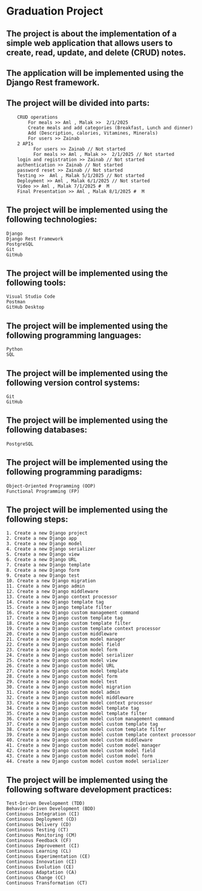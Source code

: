 # Graduation Project

## The project is about the implementation of a simple web application that allows users to create, read, update, and delete (CRUD) notes.

## The application will be implemented using the Django Rest framework.

## The project will be divided into parts:

        CRUD operations
            For meals >> Aml , Malak >>  2/1/2025
            Create meals and add categories (Breakfast, Lunch and dinner)
            Add (Description, calories, Vitamines, Minerals)
            For users >> Zainab
        2 APIs
              For users >> Zainab // Not started
              For meals >> Aml , Malak >>  2/1/2025 // Not started
        login and registration >> Zainab // Not started
        authentication >> Zainab // Not started
        password reset >> Zainab // Not started
        Testing >>  Aml , Malak 5/1/2025 // Not started
        Deployment >> Aml , Malak 6/1/2025 // Not started
        Video >> Aml , Malak 7/1/2025 #  M
        Final Presentation >> Aml , Malak 8/1/2025 #  M

## The project will be implemented using the following technologies:

    Django
    Django Rest Framework
    PostgreSQL
    Git
    GitHub

## The project will be implemented using the following tools:

    Visual Studio Code
    Postman
    GitHub Desktop

## The project will be implemented using the following programming languages:

    Python
    SQL

## The project will be implemented using the following version control systems:

    Git
    GitHub

## The project will be implemented using the following databases:

    PostgreSQL

## The project will be implemented using the following programming paradigms:

    Object-Oriented Programming (OOP)
    Functional Programming (FP)

## The project will be implemented using the following steps:

    1. Create a new Django project
    2. Create a new Django app
    3. Create a new Django model
    4. Create a new Django serializer
    5. Create a new Django view
    6. Create a new Django URL
    7. Create a new Django template
    8. Create a new Django form
    9. Create a new Django test
    10. Create a new Django migration
    11. Create a new Django admin
    12. Create a new Django middleware
    13. Create a new Django context processor
    14. Create a new Django template tag
    15. Create a new Django template filter
    16. Create a new Django custom management command
    17. Create a new Django custom template tag
    18. Create a new Django custom template filter
    19. Create a new Django custom template context processor
    20. Create a new Django custom middleware
    21. Create a new Django custom model manager
    22. Create a new Django custom model field
    23. Create a new Django custom model form
    24. Create a new Django custom model serializer
    25. Create a new Django custom model view
    26. Create a new Django custom model URL
    27. Create a new Django custom model template
    28. Create a new Django custom model form
    29. Create a new Django custom model test
    30. Create a new Django custom model migration
    31. Create a new Django custom model admin
    32. Create a new Django custom model middleware
    33. Create a new Django custom model context processor
    34. Create a new Django custom model template tag
    35. Create a new Django custom model template filter
    36. Create a new Django custom model custom management command
    37. Create a new Django custom model custom template tag
    38. Create a new Django custom model custom template filter
    39. Create a new Django custom model custom template context processor
    40. Create a new Django custom model custom middleware
    41. Create a new Django custom model custom model manager
    42. Create a new Django custom model custom model field
    43. Create a new Django custom model custom model form
    44. Create a new Django custom model custom model serializer

## The project will be implemented using the following software development practices:

    Test-Driven Development (TDD)
    Behavior-Driven Development (BDD)
    Continuous Integration (CI)
    Continuous Deployment (CD)
    Continuous Delivery (CD)
    Continuous Testing (CT)
    Continuous Monitoring (CM)
    Continuous Feedback (CF)
    Continuous Improvement (CI)
    Continuous Learning (CL)
    Continuous Experimentation (CE)
    Continuous Innovation (CI)
    Continuous Evolution (CE)
    Continuous Adaptation (CA)
    Continuous Change (CC)
    Continuous Transformation (CT)
